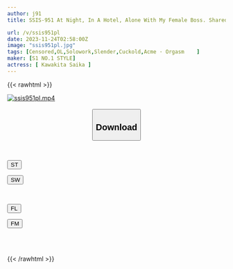 ```yaml
---
author: j91
title: SSIS-951 At Night, In A Hotel, Alone With My Female Boss. Shared Room Reverse NTR Ayaka Kawakita

url: /v/ssis951pl
date: 2023-11-24T02:58:00Z
image: "ssis951pl.jpg"
tags: [Censored,OL,Solowork,Slender,Cuckold,Acme · Orgasm	 ]
maker: [S1 NO.1 STYLE]
actress: [ Kawakita Saika ]
---
```



{{< rawhtml >}}

<div class="video" data-videoid="JWJ1JxjJVrcjwkk">
    <a href="javascript:;">
        <img src="/v/ssis951pl/ssis951pl.jpg" width="WIDTH" height="HEIGHT" alt="ssis951pl.mp4" loading="lazy">
    </a>
</div>

<script type="text/javascript" src="https://j91.asia/asset/on-demand-st.js"></script>

<br>
  <link rel="stylesheet" href="https://j91.asia/asset/bs5.css">
  
  <center>
  <button class="btn btn-primary" type="button" data-bs-toggle="collapse" data-bs-target=".multi-collapse" aria-expanded="false" aria-controls="multiCollapseExample1 multiCollapseExample2"><h2>Download</h2></button></center>
</p>
<div class="row">
  <div class="col">
    <div class="collapse multi-collapse" id="multiCollapseExample1">
      <div class="card card-body">
	      	      <br>
<div class="buttons">  
<p><a href="https://streamtape.to/v/JWJ1JxjJVrcjwkk" target="_blank"><button class="btn-hover color-3"><i class="fa fa-download"></i> ST</button></a></p>
<p><a href="https://flaswish.com/bom2usam9tjo" target="_blank"><button class="btn-hover color-2"><i class="fa fa-download"></i> SW</button></a></p></div>
    </div>
  </div>
</div>
  <div class="col">
    <div class="collapse multi-collapse" id="multiCollapseExample2">
      <div class="card card-body">
	      <br>
<div class="buttons">
<p><a href="javascript:;" target="_blank"><button class="btn-hover color-9"><i class="fa fa-download"></i> FL</button></a></p>
<p><a href="javascript:;" target="_blank"><button class="btn-hover color-8"><i class="fa fa-download"></i> FM</button></a></p></div>
<br><br>
      </div>
    </div>
  </div>
</div>

{{< /rawhtml >}}
